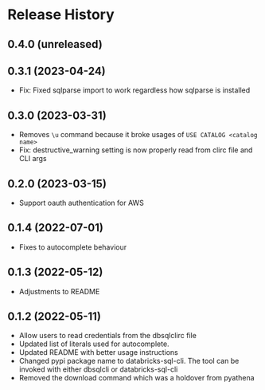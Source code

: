 # Release History

## 0.4.0 (unreleased)


## 0.3.1 (2023-04-24)

- Fix: Fixed sqlparse import to work regardless how sqlparse is installed

## 0.3.0 (2023-03-31)

- Removes `\u` command because it broke usages of `USE CATALOG <catalog name>`
- Fix: destructive_warning setting is now properly read from clirc file and CLI args
## 0.2.0 (2023-03-15)

- Support oauth authentication for AWS

## 0.1.4 (2022-07-01)

- Fixes to autocomplete behaviour
## 0.1.3 (2022-05-12)

- Adjustments to README

## 0.1.2 (2022-05-11)

- Allow users to read credentials from the dbsqlclirc file
- Updated list of literals used for autocomplete.
- Updated README with better usage instructions
- Changed pypi package name to databricks-sql-cli. The tool can be invoked with either dbsqlcli or databricks-sql-cli
- Removed the download command which was a holdover from pyathena